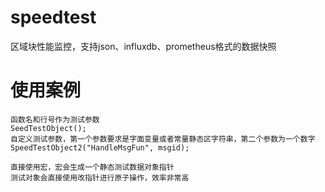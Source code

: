 # speedtest
区域块性能监控，支持json、influxdb、prometheus格式的数据快照

# 使用案例
```
函数名和行号作为测试参数
SeedTestObject();
自定义测试参数，第一个参数要求是字面变量或者常量静态区字符串，第二个参数为一个数字
SpeedTestObject2("HandleMsgFun", msgid);

直接使用宏，宏会生成一个静态测试数据对象指针
测试对象会直接使用改指针进行原子操作，效率非常高
```
